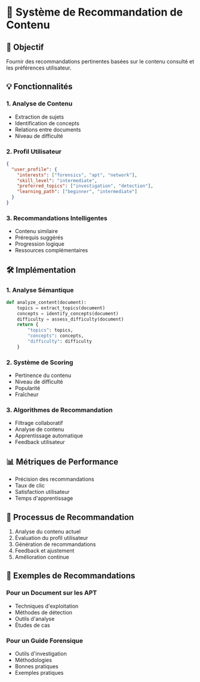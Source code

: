 # 🎯 Système de Recommandation de Contenu

## 🎯 Objectif
Fournir des recommandations pertinentes basées sur le contenu consulté et les préférences utilisateur.

## 💡 Fonctionnalités

### 1. Analyse de Contenu
- Extraction de sujets
- Identification de concepts
- Relations entre documents
- Niveau de difficulté

### 2. Profil Utilisateur
```json
{
  "user_profile": {
    "interests": ["forensics", "apt", "network"],
    "skill_level": "intermediate",
    "preferred_topics": ["investigation", "detection"],
    "learning_path": ["beginner", "intermediate"]
  }
}
```

### 3. Recommandations Intelligentes
- Contenu similaire
- Prérequis suggérés
- Progression logique
- Ressources complémentaires

## 🛠️ Implémentation

### 1. Analyse Sémantique
```python
def analyze_content(document):
    topics = extract_topics(document)
    concepts = identify_concepts(document)
    difficulty = assess_difficulty(document)
    return {
        "topics": topics,
        "concepts": concepts,
        "difficulty": difficulty
    }
```

### 2. Système de Scoring
- Pertinence du contenu
- Niveau de difficulté
- Popularité
- Fraîcheur

### 3. Algorithmes de Recommandation
- Filtrage collaboratif
- Analyse de contenu
- Apprentissage automatique
- Feedback utilisateur

## 📊 Métriques de Performance
- Précision des recommandations
- Taux de clic
- Satisfaction utilisateur
- Temps d'apprentissage

## 🔄 Processus de Recommandation
1. Analyse du contenu actuel
2. Évaluation du profil utilisateur
3. Génération de recommandations
4. Feedback et ajustement
5. Amélioration continue

## 🎯 Exemples de Recommandations

### Pour un Document sur les APT
- Techniques d'exploitation
- Méthodes de détection
- Outils d'analyse
- Études de cas

### Pour un Guide Forensique
- Outils d'investigation
- Méthodologies
- Bonnes pratiques
- Exemples pratiques 